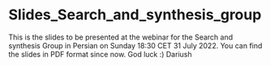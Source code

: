 # Slides_Search_and_synthesis_group
This is the slides to be presented at the webinar for the Search and synthesis Group in Persian on Sunday 18:30 CET 31 July 2022.
You can find the slides in PDF format since now.
God luck :)
Dariush
